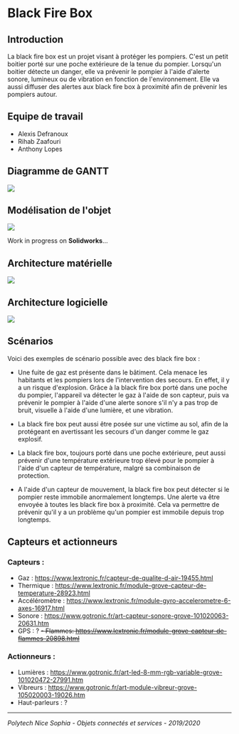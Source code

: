 # Black Fire Box

## Introduction

La black fire box est un projet visant à protéger les pompiers. C'est un petit boitier porté sur une poche extérieure de la tenue du pompier. Lorsqu'un boitier détecte un danger, elle va prévenir le pompier à l'aide d'alerte sonore, lumineux ou de vibration en fonction de l'environnement. Elle va aussi diffuser des alertes aux black fire box à proximité afin de prévenir les pompiers autour.

## Equipe de travail

- Alexis Defranoux
- Rihab Zaafouri
- Anthony Lopes

## Diagramme de GANTT

![](https://i.imgur.com/JGRhCEe.png)


## Modélisation de l'objet

![](https://i.imgur.com/FMSR8RV.jpg)

Work in progress on **Solidworks**...

## Architecture matérielle

![](https://i.imgur.com/C3J9TXp.png)

## Architecture logicielle

![](https://i.imgur.com/UVRQS4L.png)

## Scénarios

Voici des exemples de scénario possible avec des black fire box :

- Une fuite de gaz est présente dans le bâtiment. Cela menace les habitants et les pompiers lors de l'intervention des secours. En effet, il y a un risque d'explosion. Grâce à la black fire box porté dans une poche du pompier, l'appareil va détecter le gaz à l'aide de son capteur, puis va prévenir le pompier à l'aide d'une alerte sonore s'il n'y a pas trop de bruit, visuelle à l'aide d'une lumière, et une vibration.

- La black fire box peut aussi être posée sur une victime au sol, afin de la protégeant en avertissant les secours d'un danger comme le gaz explosif.

- La black fire box, toujours porté dans une poche extérieure, peut aussi prévenir d'une température extérieure trop élevé pour le pompier à l'aide d'un capteur de température, malgré sa combinaison de protection.

- A l'aide d'un capteur de mouvement, la black fire box peut détecter si le pompier reste immobile anormalement longtemps. Une alerte va être envoyée à toutes les black fire box à proximité. Cela va permettre de prévenir qu'il y a un problème qu'un pompier est immobile depuis trop longtemps.

## Capteurs et actionneurs

### Capteurs :
- Gaz : https://www.lextronic.fr/capteur-de-qualite-d-air-19455.html
- Thermique : https://www.lextronic.fr/module-grove-capteur-de-temperature-28923.html
- Accéléromètre : https://www.lextronic.fr/module-gyro-accelerometre-6-axes-16917.html
- Sonore : https://www.gotronic.fr/art-capteur-sonore-grove-101020063-20631.htm
- GPS : ? 
~~- Flammes: https://www.lextronic.fr/module-grove-capteur-de-flammes-20898.html~~

### Actionneurs :
- Lumières : https://www.gotronic.fr/art-led-8-mm-rgb-variable-grove-101020472-27991.htm
- Vibreurs : https://www.gotronic.fr/art-module-vibreur-grove-105020003-19026.htm
- Haut-parleurs : ?

----

*Polytech Nice Sophia - Objets connectés et services - 2019/2020*
